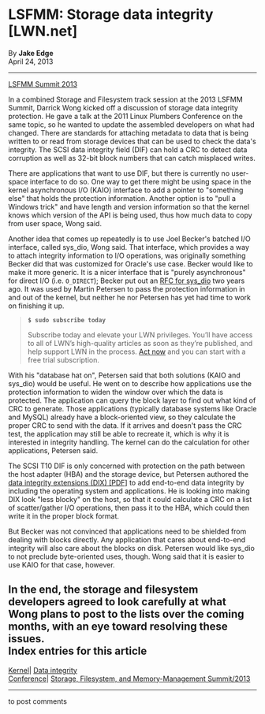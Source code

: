 # LSFMM: Storage data integrity [LWN.net]

By **Jake Edge**  
April 24, 2013 

* * *

[LSFMM Summit 2013](/Articles/LSFMM2013/)

In a combined Storage and Filesystem track session at the 2013 LSFMM Summit, Darrick Wong kicked off a discussion of storage data integrity protection. He gave a talk at the 2011 Linux Plumbers Conference on the same topic, so he wanted to update the assembled developers on what had changed. There are standards for attaching metadata to data that is being written to or read from storage devices that can be used to check the data's integrity. The SCSI data integrity field (DIF) can hold a CRC to detect data corruption as well as 32-bit block numbers that can catch misplaced writes. 

There are applications that want to use DIF, but there is currently no user-space interface to do so. One way to get there might be using space in the kernel asynchronous I/O (KAIO) interface to add a pointer to "something else" that holds the protection information. Another option is to "pull a Windows trick" and have length and version information so that the kernel knows which version of the API is being used, thus how much data to copy from user space, Wong said. 

Another idea that comes up repeatedly is to use Joel Becker's batched I/O interface, called sys_dio, Wong said. That interface, which provides a way to attach integrity information to I/O operations, was originally something Becker did that was customized for Oracle's use case. Becker would like to make it more generic. It is a nicer interface that is "purely asynchronous" for direct I/O (i.e. `O_DIRECT`); Becker put out an [RFC for sys_dio](http://permalink.gmane.org/gmane.linux.file-systems/51015) two years ago. It was used by Martin Petersen to pass the protection information in and out of the kernel, but neither he nor Petersen has yet had time to work on finishing it up. 

> **`$ sudo subscribe today`**
> 
> Subscribe today and elevate your LWN privileges. You’ll have access to all of LWN’s high-quality articles as soon as they’re published, and help support LWN in the process. [Act now](https://lwn.net/Promo/nst-sudo/claim) and you can start with a free trial subscription. 

With his "database hat on", Petersen said that both solutions (KAIO and sys_dio) would be useful. He went on to describe how applications use the protection information to widen the window over which the data is protected. The application can query the block layer to find out what kind of CRC to generate. Those applications (typically database systems like Oracle and MySQL) already have a block-oriented view, so they calculate the proper CRC to send with the data. If it arrives and doesn't pass the CRC test, the application may still be able to recreate it, which is why it is interested in integrity handling. The kernel can do the calculation for other applications, Petersen said. 

The SCSI T10 DIF is only concerned with protection on the path between the host adapter (HBA) and the storage device, but Petersen authored the [data integrity extensions (DIX) [PDF]](https://oss.oracle.com/~mkp/docs/dix-draft.pdf) to add end-to-end data integrity by including the operating system and applications. He is looking into making DIX look "less blocky" on the host, so that it could calculate a CRC on a list of scatter/gather I/O operations, then pass it to the HBA, which could then write it in the proper block format. 

But Becker was not convinced that applications need to be shielded from dealing with blocks directly. Any application that cares about end-to-end integrity will also care about the blocks on disk. Petersen would like sys_dio to not preclude byte-oriented uses, though. Wong said that it is easier to use KAIO for that case, however. 

In the end, the storage and filesystem developers agreed to look carefully at what Wong plans to post to the lists over the coming months, with an eye toward resolving these issues.  
Index entries for this article  
---  
[Kernel](/Kernel/Index)| [Data integrity](/Kernel/Index#Data_integrity)  
[Conference](/Archives/ConferenceIndex/)| [Storage, Filesystem, and Memory-Management Summit/2013](/Archives/ConferenceIndex/#Storage_Filesystem_and_Memory-Management_Summit-2013)  
  


* * *

to post comments 

